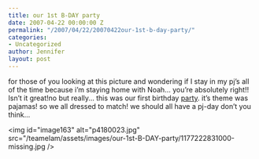 ```yaml
---
title: our 1st B-DAY party
date: 2007-04-22 00:00:00 Z
permalink: "/2007/04/22/20070422our-1st-b-day-party/"
categories:
- Uncategorized
author: Jennifer
layout: post
---
```


for those of you looking at this picture and wondering if I stay in my pj&#8217;s all of the time because i&#8217;m staying home with Noah&#8230; you&#8217;re absolutely right!! Isn&#8217;t it great!no but really&#8230; this was our first birthday [party](http://www.flickr.com/photos/jenniferandJennifers_photos/sets/72157600122497240/ "party"). it&#8217;s theme was pajamas! so we all dressed to match! we should all have a pj-day don&#8217;t you think&#8230;

<img id="image163" alt="p4180023.jpg" src="/teamelam/assets/images/our-1st-B-DAY-party/1177222831000-missing.jpg />
